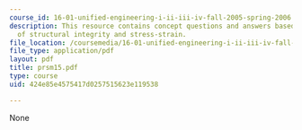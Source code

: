 ```yaml
---
course_id: 16-01-unified-engineering-i-ii-iii-iv-fall-2005-spring-2006
description: This resource contains concept questions and answers based on concept
  of structural integrity and stress-strain.
file_location: /coursemedia/16-01-unified-engineering-i-ii-iii-iv-fall-2005-spring-2006/424e85e4575417d0257515623e119538_prsm15.pdf
file_type: application/pdf
layout: pdf
title: prsm15.pdf
type: course
uid: 424e85e4575417d0257515623e119538

---
```

None